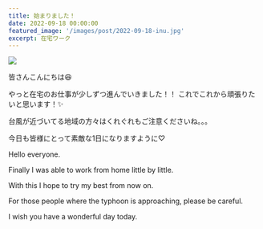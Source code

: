 ```yaml
---
title: 始まりました！
date: 2022-09-18 00:00:00
featured_image: '/images/post/2022-09-18-inu.jpg'
excerpt: 在宅ワーク
---
```


![](https://yutarochan.github.io/yurumina/images/post/2022-09-18-inu.jpg)

皆さんこんにちは😆

やっと在宅のお仕事が少しずつ進んでいきました！！
これでこれから頑張りたいと思います！✨

台風が近づいてる地域の方々はくれぐれもご注意くださいね。。。

今日も皆様にとって素敵な1日になりますように♡


Hello everyone.

Finally I was able to work from home little by little.

With this I hope to try my best from now on.

For those people where the typhoon is approaching, please be careful.

I wish you have a wonderful day today.
